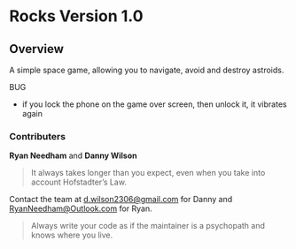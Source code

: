 # Rocks Version 1.0

## Overview
A simple space game, allowing you to navigate, avoid and destroy astroids.

BUG
 - if you lock the phone on the game over screen, then unlock it, it vibrates again

### Contributers 
__Ryan Needham__ and __Danny Wilson__

> It always takes longer than you expect, even when you take into account Hofstadter’s Law.

Contact the team at <d.wilson2306@gmail.com> for Danny and <RyanNeedham@Outlook.com> for Ryan.

> Always write your code as if the maintainer is a psychopath and knows where you live.
